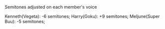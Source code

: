 Semitones adjusted on each member's voice


Kenneth(Vegeta): -6 semitones;
Harry(Goku):  +9 semitones;
Meljune(Super Buu): -5 semitones;
